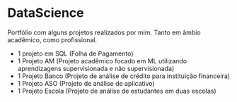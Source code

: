 # DataScience

Portfólio com alguns projetos realizados por mim. Tanto em âmbio acadêmico, como profissional.

- 1 projeto em SQL (Folha de Pagamento)
- 1 Projeto AM (Projeto acadêmico focado em ML utilizando aprendizagens supervisionada e não supervisionada)
- 1 Projeto Banco (Projeto de análise de crédito para instituição financeira)
- 1 Projeto ASO (Projeto de análise de aplicativo)
- 1 Projeto Escola (Projeto de análise de estudantes em duas escolas)
